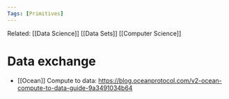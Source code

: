 ```yaml
---
Tags: [Primitives]
---
```

Related: [[Data Science]] [[Data Sets]] [[Computer Science]]
# Data exchange
- [[Ocean]] Compute to data: https://blog.oceanprotocol.com/v2-ocean-compute-to-data-guide-9a3491034b64

